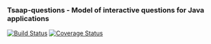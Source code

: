 ### Tsaap-questions - Model of interactive questions for Java applications

[![Build Status](https://travis-ci.org/TSaaP/tsaap-questions.svg?branch=develop)](https://travis-ci.org/TSaaP/tsaap-questions)
[![Coverage Status](https://coveralls.io/repos/github/TSaaP/tsaap-questions/badge.svg?branch=develop)](https://coveralls.io/github/TSaaP/tsaap-questions?branch=develop)